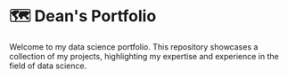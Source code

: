 # 🗺 Dean's Portfolio 
Welcome to my data science portfolio. This repository showcases a collection of my projects, highlighting my expertise and experience in the field of data science.
